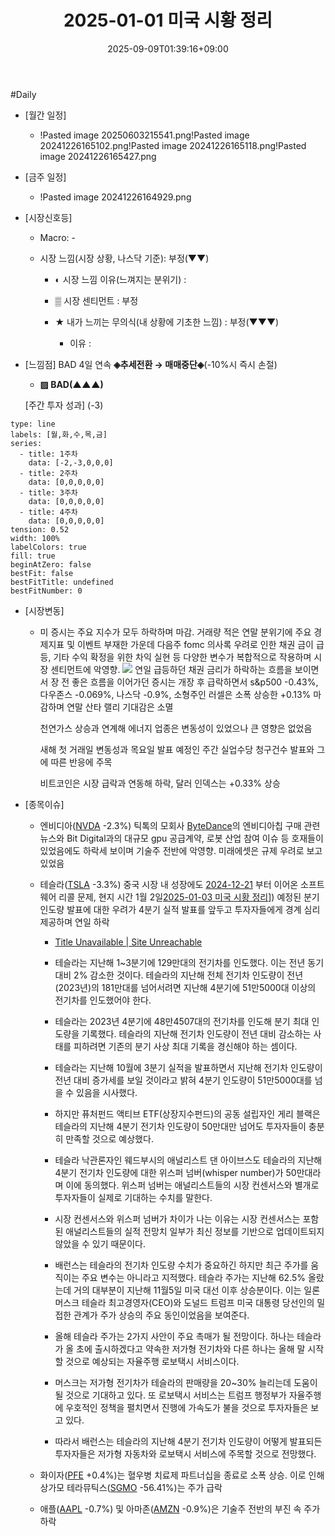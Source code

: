 ﻿---
title: "2025-01-01 미국 시황 정리"
date: 2025-09-09T01:39:16+09:00
lastmod: 2025-09-09T01:39:16+09:00
type: docs
sidebar:
  open: true
weight: 2
---
<div style="display:none">
  <meta property="article:published_time" content="2025-09-08T16:39:16Z" />
  <meta property="article:modified_time" content="2025-09-08T16:39:16Z" />
</div>
#Daily 

- [월간 일정]
	- !Pasted image 20250603215541.png!Pasted image 20241226165102.png!Pasted image 20241226165118.png!Pasted image 20241226165427.png

- [금주 일정]
	- !Pasted image 20241226164929.png

- [시장신호등]
	- Macro: -
	  
	- 시장 느낌(시장 상황, 나스닥 기준): 부정(▼▼)
	  
		- ◐ 시장 느낌 이유(느껴지는 분위기) :
		  
		- ▒ 시장 센티먼트 : 부정
		  
		- ★ 내가 느끼는 무의식(내 상황에 기초한 느낌) : 부정(▼▼▼)
			
			- 이유 : 

- [느낌점] BAD 4일 연속 **◈추세전환 → 매매중단◈**(-10%시 즉시 손절) 
	  
	- **▨ BAD(▲▲▲)**
	  
	[주간 투자 성과] (-3)

```chart
type: line
labels: [월,화,수,목,금]
series:
  - title: 1주차
    data: [-2,-3,0,0,0]
  - title: 2주차
    data: [0,0,0,0,0]
  - title: 3주차
    data: [0,0,0,0,0]
  - title: 4주차
    data: [0,0,0,0,0]
tension: 0.52
width: 100%
labelColors: true
fill: true
beginAtZero: false
bestFit: false
bestFitTitle: undefined
bestFitNumber: 0
```

- [시장변동]
	- 미 증시는 주요 지수가 모두 하락하며 마감. 거래량 적은 연말 분위기에 주요 경제지표 및 이벤트 부재한 가운데 다음주 fomc 의사록 우려로 인한 채권 금이 급등, 기타 수익 확정을 위한 차익 실현 등 다양한 변수가 복합적으로 작용하며 시장 센티먼트에 악영향.
	  ![](Pasted%20image%2020250102103041.png)
	  연일 급등하던 채권 금리가 하락하는 흐름을 보이면서 장 전 좋은 흐름을 이어가던 증시는 개장 후 급락하면서 s&p500 -0.43%, 다우존스 -0.069%, 나스닥 -0.9%, 소형주인 러셀은 소폭 상승한 +0.13% 마감하며 연말 산타 랠리 기대감은 소멸
	  
	  천연가스 상승과 연계해 에너지 업종은 변동성이 있었으나 큰 영향은 없었음 
	  
	  새해 첫 거래일 변동성과 목요일 발표 예정인 주간 실업수당 청구건수 발표와 그에 따른 반응에 주목
	  
	  비트코인은 시장 급락과 연동해 하락, 달러 인덱스는 +0.33% 상승

- [종목이슈]
	- 엔비디아([NVDA](/company-analysis/nvda/) -2.3%) 틱톡의 모회사 [ByteDance](/company-analysis/bytedance/)의 엔비디아칩 구매 관련 뉴스와 Bit Digital과의 대규모 gpu 공급계약, 로봇 산업 참여 이슈 등 호재들이 있었음에도 하락세 보이며 기술주 전반에 악영향. 미래에셋은 규제 우려로 보고있었음
	  
	- 테슬라([TSLA](/company-analysis/tsla/) -3.3%) 중국 시장 내 성장에도 [2024-12-21](/daily-summary/2024-12-21/) 부터 이어온 소프트웨어 리콜 문제, 현지 시간 1월 2일[2025-01-03 미국 시황 정리](/daily-summary/2025-01-03-미국-시황-정리/)]) 예정된 분기 인도량 발표에 대한 우려가 4분기 실적 발표를 앞두고 투자자들에게 경계 심리 제공하며 연일 하락
	  
		- [Title Unavailable \| Site Unreachable](https://news.mt.co.kr/mtview.php?no=2025010209452945765)
		- 테슬라는 지난해 1~3분기에 129만대의 전기차를 인도했다. 이는 전년 동기 대비 2% 감소한 것이다. 테슬라의 지난해 전체 전기차 인도량이 전년(2023년)의 181만대를 넘어서려면 지난해 4분기에 51만5000대 이상의 전기차를 인도했어야 한다.
		  
		- 테슬라는 2023년 4분기에 48만4507대의 전기차를 인도해 분기 최대 인도량을 기록했다. 테슬라의 지난해 전기차 인도량이 전년 대비 감소하는 사태를 피하려면 기존의 분기 사상 최대 기록을 경신해야 하는 셈이다.
		  
		- 테슬라는 지난해 10월에 3분기 실적을 발표하면서 지난해 전기차 인도량이 전년 대비 증가세를 보일 것이라고 밝혀 4분기 인도량이 51만5000대를 넘을 수 있음을 시사했다.
		  
		- 하지만 퓨처펀드 액티브 ETF(상장지수펀드)의 공동 설립자인 게리 블랙은 테슬라의 지난해 4분기 전기차 인도량이 50만대만 넘어도 투자자들이 충분히 만족할 것으로 예상했다.  
		  
		- 테슬라 낙관론자인 웨드부시의 애널리스트 댄 아이브스도 테슬라의 지난해 4분기 전기차 인도량에 대한 위스퍼 넘버(whisper number)가 50만대라며 이에 동의했다. 위스퍼 넘버는 애널리스트들의 시장 컨센서스와 별개로 투자자들이 실제로 기대하는 수치를 말한다.  
		  
		- 시장 컨센서스와 위스퍼 넘버가 차이가 나는 이유는 시장 컨센서스는 포함된 애널리스트들의 실적 전망치 일부가 최신 정보를 기반으로 업데이트되지 않았을 수 있기 때문이다.  
		  
		- 배런스는 테슬라의 전기차 인도량 수치가 중요하긴 하지만 최근 주가를 움직이는 주요 변수는 아니라고 지적했다. 테슬라 주가는 지난해 62.5% 올랐는데 거의 대부분이 지난해 11월5일 미국 대선 이후 상승분이다. 이는 일론 머스크 테슬라 최고경영자(CEO)와 도널드 트럼프 미국 대통령 당선인의 밀접한 관계가 주가 상승의 주요 동인이었음을 보여준다.
		  
		- 올해 테슬라 주가는 2가지 사안이 주요 촉매가 될 전망이다. 하나는 테슬라가 올 초에 출시하겠다고 약속한 저가형 전기차와 다른 하나는 올해 말 시작할 것으로 예상되는 자율주행 로보택시 서비스이다.  
		  
		- 머스크는 저가형 전기차가 테슬라의 판매량을 20~30% 늘리는데 도움이 될 것으로 기대하고 있다. 또 로보택시 서비스는 트럼프 행정부가 자율주행에 우호적인 정책을 펼치면서 진행에 가속도가 불을 것으로 투자자들은 보고 있다.  
		  
		- 따라서 배런스는 테슬라의 지난해 4분기 전기차 인도량이 어떻게 발표되든 투자자들은 저가형 자동차와 로보택시 서비스에 주목할 것으로 전망했다.
		  
	- 화이자([PFE](/company-analysis/pfe/) +0.4%)는 혈우병 치료제 파트너십을 종료로 소폭 상승. 이로 인해 상가모 테라뮤틱스([SGMO](/company-analysis/sgmo/) -56.41%)는 주가 급락
	  
	- 애플([AAPL](/company-analysis/aapl/) -0.7%) 및 아마존([AMZN](/company-analysis/amzn/) -0.9%)은 기술주 전반의 부진 속 주가 하락
